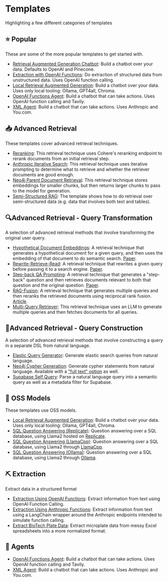 # Templates

Highlighting a few different categories of templates

## ⭐ Popular

These are some of the more popular templates to get started with.

- [Retrieval Augmented Generation Chatbot](../rag-conversation): Build a chatbot over your data. Defaults to OpenAI and Pinecone.
- [Extraction with OpenAI Functions](../extraction-openai-functions): Do extraction of structured data from unstructured data. Uses OpenAI function calling.
- [Local Retrieval Augmented Generation](../rag-chroma-private): Build a chatbot over your data. Uses only local tooling: Ollama, GPT4all, Chroma.
- [OpenAI Functions Agent](../openai-functions-agent): Build a chatbot that can take actions. Uses OpenAI function calling and Tavily.
- [XML Agent](../xml-agent): Build a chatbot that can take actions. Uses Anthropic and You.com.


## 📥 Advanced Retrieval

These templates cover advanced retrieval techniques.

- [Reranking](../rag-pinecone-rerank): This retrieval technique uses Cohere's reranking endpoint to rerank documents from an initial retrieval step.
- [Anthropic Iterative Search](../anthropic-iterative-search): This retrieval technique uses iterative prompting to determine what to retrieve and whether the retriever documents are good enough.
- [Neo4j Parent Document Retrieval](../neo4j-parent): This retrieval technique stores embeddings for smaller chunks, but then returns larger chunks to pass to the model for generation.
- [Semi-Structured RAG](../rag-semi-structured): The template shows how to do retrieval over semi-structured data (e.g. data that involves both text and tables).

## 🔍Advanced Retrieval - Query Transformation

A selection of advanced retrieval methods that involve transforming the original user query.

- [Hypothetical Document Embeddings](../hyde): A retrieval technique that generates a hypothetical document for a given query, and then uses the embedding of that document to do semantic search. [Paper](https://arxiv.org/abs/2212.10496).
- [Rewrite-Retrieve-Read](../rewrite-retrieve-read): A retrieval technique that rewrites a given query before passing it to a search engine. [Paper](https://arxiv.org/abs/2305.14283).
- [Step-back QA Prompting](../stepback-qa-prompting): A retrieval technique that generates a "step-back" question and then retrieves documents relevant to both that question and the original question. [Paper](https://arxiv.org/abs//2310.06117).
- [RAG-Fusion](../rag-fusion): A retrieval technique that generates multiple queries and then reranks the retrieved documents using reciprocal rank fusion. [Article](https://towardsdatascience.com/forget-rag-the-future-is-rag-fusion-1147298d8ad1).
- [Multi-Query Retriever](../rag-pinecone-multi-query): This retrieval technique uses an LLM to generate multiple queries and then fetches documents for all queries.


## 🧠Advanced Retrieval - Query Construction

A selection of advanced retrieval methods that involve constructing a query in a separate DSL from natural language.

- [Elastic Query Generator](../elastic-query-generator): Generate elastic search queries from natural language.
- [Neo4j Cypher Generation](../neo4j-cypher): Generate cypher statements from natural language. Available with a ["full text" option](../neo4j-cypher-ft) as well.
- [Supabase Self Query](../self-query-supabase): Parse a natural language query into a semantic query as well as a metadata filter for Supabase.


## 🦙 OSS Models

These templates use OSS models.

- [Local Retrieval Augmented Generation](../rag-chroma-private): Build a chatbot over your data. Uses only local tooling: Ollama, GPT4all, Chroma.
- [SQL Question Answering (Replicate)](../sql-llama2): Question answering over a SQL database, using Llama2 hosted on [Replicate](https://replicate.com/).
- [SQL Question Answering (LlamaCpp)](../sql-llamacpp): Question answering over a SQL database, using Llama2 through [LlamaCpp](https://github.com/ggerganov/llama.cpp).
- [SQL Question Answering (Ollama)](../sql-ollama): Question answering over a SQL database, using Llama2 through [Ollama](https://github.com/jmorganca/ollama).

## ⛏️ Extraction

Extract data in a structured format
- [Extraction Using OpenAI Functions](../extraction-openai-functions): Extract information from text using OpenAI Function Calling.
- [Extraction Using Anthropic Functions](../extraction-anthropic-functions): Extract information from text using a LangChain wrapper around the Anthropic endpoints intended to simulate function calling.
- [Extract BioTech Plate Data](../plate-chain): Extract microplate data from messy Excel spreadsheets into a more normalized format.

## 🤖 Agents
- [OpenAI Functions Agent](../openai-functions-agent): Build a chatbot that can take actions. Uses OpenAI function calling and Tavily.
- [XML Agent](../xml-agent): Build a chatbot that can take actions. Uses Anthropic and You.com.
